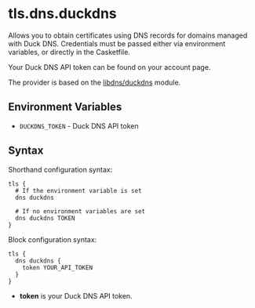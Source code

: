 # tls.dns.duckdns

<script setup>
import NewInCasket from "./components/NewInCasket.vue";
</script>

Allows you to obtain certificates using DNS records for domains managed with Duck DNS. Credentials must be passed
either via environment variables, or directly in the Casketfile.

Your Duck DNS API token can be found on your account page.

The provider is based on the [libdns/duckdns](https://github.com/libdns/duckdns) module.

## Environment Variables

- `DUCKDNS_TOKEN` - Duck DNS API token

## Syntax

Shorthand configuration syntax:

``` casketfile
tls {
  # If the environment variable is set
  dns duckdns

  # If no environment variables are set
  dns duckdns TOKEN
}
```

<NewInCasket version="v1.4.0" /> Block configuration syntax:

``` casketfile
tls {
  dns duckdns {
    token YOUR_API_TOKEN
  }
}
```

- **token** is your Duck DNS API token.
